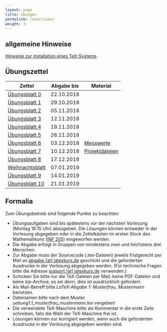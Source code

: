 ```yaml
---
layout: page
title: Übungen
permalink: /exercises/
weight: 3
---
```


## allgemeine Hinweise

[Hinweise zur Installation eines TeX-Systems](./00_texlive_installation.pdf "Installationshinweise").

## Übungszettel

Zettel                                                   | Abgabe bis | Material
---------------------------------------------------------|------------|-------------------------
[Übungsblatt 0](./00_erste_schritte_lsg.pdf)             | 22.10.2018 |
[Übungsblatt 1](./01_schriften_kodierungen_lsg.pdf)      | 29.10.2018 |
[Übungsblatt 2](./02_mathesatz_lsg.pdf)                  | 05.11.2018 |
[Übungsblatt 3](./03_tabellen_lsg.pdf)                   | 12.11.2018 |
[Übungsblatt 4](./04_masseinheiten_lsg.pdf)              | 19.11.2018 |
[Übungsblatt 5](./05_abbildungen_tikz_lsg.pdf)           | 26.11.2018 |
[Übungsblatt 6](./06_diagramme_lsg.pdf)                  | 03.12.2018 | [Messwerte](06_messwerte.dat)
[Übungsblatt 7](./07_umfangreiches_dokument_lsg.pdf)         | 10.12.2018 | [Projektdateien](07_projekt.zip)
[Übungsblatt 8](./08_bibliographie_mehrsprachigkeit_lsg.pdf) | 17.12.2018 |
[Weihnachtsblatt](./weihnachtsblatt_lsg.pdf)                 | 07.01.2019 |
[Übungsblatt 9](./09_praesentationen_lsg.pdf)                | 14.01.2019 |
[Übungsblatt 10](./10_brief_lebenslauf.pdf) 	         | 21.01.2019 |

## Formalia

Zum Übungsbetrieb sind folgende Punkte zu beachten:

* Übungsaufgaben sind bis spätestens vor der nächsten Vorlesung (Montag 16:15 Uhr) abzugeben.
  Die Lösungen können entweder in der Vorlesung abgegeben oder in die Zettelkästen im ersten Stock des Mathematikons (<a href="http://osm.org/go/0DwYyjIMU-?m=">INF 205</a>) eingeworfen werden.
* Die Abgabe erfolgt in Gruppen von mindestens zwei und höchstens drei Menschen.
* Zur Abgabe muss der Sourcecode (.tex-Dateien) jeweils fristgerecht per Mail an <a href="mailto:abgabe@latexkurs.de?subject=LaTeX-Abgabe%20:">abgabe [at] latexkurs.de</a> geschickt und die geforderten Ausdrucke in der Vorlesung abgegeben werden.
  (Für technische Fragen bitte die Adresse <a href="mailto:support@latexkurs.de"> support [at] latexkurs.de</a> verwenden.)
* Schicken Sie bitte nur die TeX-Dateien per Mail; keine PDF-Dateien und keine zip-Archive, es sei denn, dies ist ausdrücklich gefordert.
* Als Mail-Betreff bitte _LaTeX-Abgabe 1: Musterfrau, Mustermann_ benutzen.
* Dateinamen bitte nach dem Muster _uebung1.1_musterfrau_mustermann.tex_ vergeben!
* Die verwendete TeX-Maschine bitte als Kommentar in die erste Zeile schreiben, falls die Wahl der TeX-Maschine frei ist.
* Lösungen können nur korrigiert werden, wenn auch die geforderten Ausdrucke in der Vorlesung abgegeben worden sind.
				
